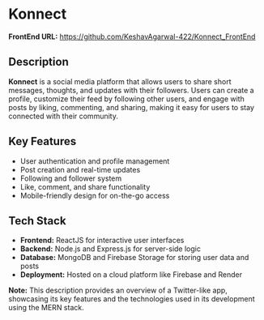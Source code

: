 # Konnect

**FrontEnd URL:** https://github.com/KeshavAgarwal-422/Konnect_FrontEnd

## Description
**Konnect** is a social media platform that allows users to share short messages, thoughts, and updates with their followers. Users can create a profile, customize their feed by following other users, and engage with posts by liking, commenting, and sharing, making it easy for users to stay connected with their community.

## Key Features
- User authentication and profile management
- Post creation and real-time updates
- Following and follower system
- Like, comment, and share functionality
- Mobile-friendly design for on-the-go access

## Tech Stack
- **Frontend:** ReactJS for interactive user interfaces
- **Backend:** Node.js and Express.js for server-side logic
- **Database:** MongoDB and Firebase Storage for storing user data and posts
- **Deployment:** Hosted on a cloud platform like Firebase and Render


**Note:** This description provides an overview of a Twitter-like app, showcasing its key features and the technologies used in its development using the MERN stack.

